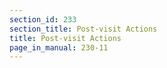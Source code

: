```yaml
---
section_id: 233
section_title: Post-visit Actions
title: Post-visit Actions
page_in_manual: 230-11
---
```

